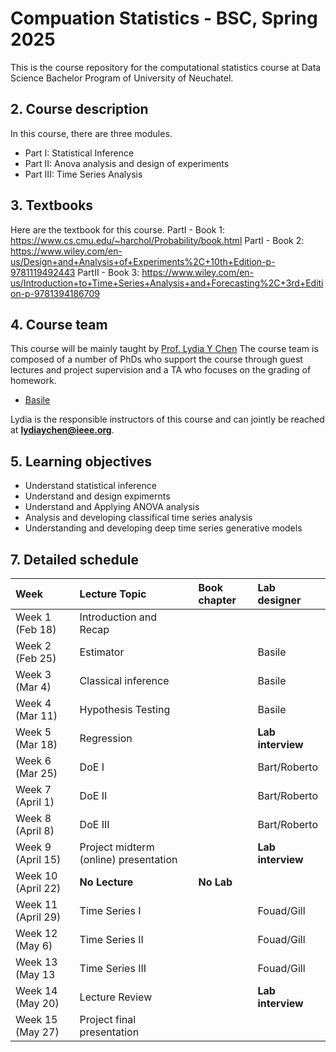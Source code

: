 # Compuation Statistics - BSC, Spring 2025

This is the course repository for the computational statistics course at Data Science Bachelor Program of University of Neuchatel.


##  2. <a name='Coursedescription'></a>Course description

In this course, there are three modules. 
- Part I:  Statistical Inference
- Part II:  Anova analysis and design of experiments
- Part III: Time Series Analysis


##  3. <a name='Textbooks'></a>Textbooks
Here are the textbook for this course.
PartI - Book 1: https://www.cs.cmu.edu/~harchol/Probability/book.html
PartI - Book 2:  https://www.wiley.com/en-us/Design+and+Analysis+of+Experiments%2C+10th+Edition-p-9781119492443
PartII - Book 3: https://www.wiley.com/en-us/Introduction+to+Time+Series+Analysis+and+Forecasting%2C+3rd+Edition-p-9781394186709

##  4. <a name='Courseteam'></a>Course team

This course will be mainly taught by [Prof. Lydia Y Chen](https://lydiaychen.github.io/)  The course team is composed of a number of PhDs  who support the course through guest lectures and project supervision and a TA who focuses on the grading of homework. 

-  [Basile ](mailto:abele.malan@unine.ch)

Lydia is the responsible instructors of this course and can jointly be reached at **lydiaychen@ieee.org**.

##  5. <a name='Learningobjectives'></a>Learning objectives
- Understand statistical inference
- Understand and design expimernts
- Understand and Applying ANOVA analysis
- Analysis and developing classifical time series analysis
- Understanding and developing deep time series generative models


##  7. <a name='Detailedschedule'></a>Detailed schedule


**Week**|**Lecture Topic**|**Book chapter**|**Lab designer**
:-----|:-----|:-----|:-----
Week 1 (Feb 18) | Introduction and Recap|  | 
Week 2 (Feb 25) | Estimator | | Basile |
Week 3 (Mar 4) | Classical inference | | Basile|
Week 4 (Mar 11) | Hypothesis Testing   | | Basile |
Week 5 (Mar 18) | Regression || **Lab interview**|
Week 6 (Mar 25) | DoE I|  | Bart/Roberto |
Week 7 (April 1) | DoE II | | Bart/Roberto|
Week 8 (April 8) | DoE III | | Bart/Roberto |
Week 9 (April 15) |Project midterm (online) presentation   | | **Lab interview** |
Week 10 (April 22) | **No Lecture**|  **No Lab**  |
Week 11 (April 29)  |  Time Series  I |  |  Fouad/Gill|
Week 12 (May 6) | Time Series  II |   | Fouad/Gill |
Week 13 (May 13 | Time Series III |  |  Fouad/Gill|
Week 14 (May 20) | Lecture Review   | | **Lab interview**|
Week 15 (May 27) | Project final presentation | | |

